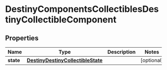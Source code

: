 
# DestinyComponentsCollectiblesDestinyCollectibleComponent

## Properties
Name | Type | Description | Notes
------------ | ------------- | ------------- | -------------
**state** | [**DestinyDestinyCollectibleState**](DestinyDestinyCollectibleState.md) |  |  [optional]




